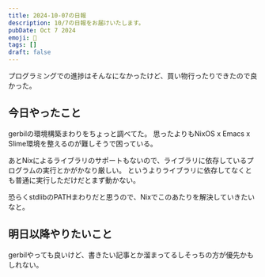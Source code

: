 ```yaml
---
title: 2024-10-07の日報
description: 10/7の日報をお届けいたします。
pubDate: Oct 7 2024
emoji: 🦊
tags: []
draft: false
---
```


プログラミングでの進捗はそんなになかったけど、買い物行ったりできたので良かった。

## 今日やったこと

gerbilの環境構築まわりをちょっと調べてた。 思ったよりもNixOS x Emacs x
Slime環境を整えるのが難しそうで困っている。

あとNixによるライブラリのサポートもないので、ライブラリに依存しているプログラムの実行とかがかなり厳しい。
というよりライブラリに依存してなくとも普通に実行しただけだとまず動かない。

恐らくstdlibのPATHまわりだと思うので、Nixでこのあたりを解決していきたいなと。

## 明日以降やりたいこと

gerbilやっても良いけど、書きたい記事とか溜まってるしそっちの方が優先かもしれない。

